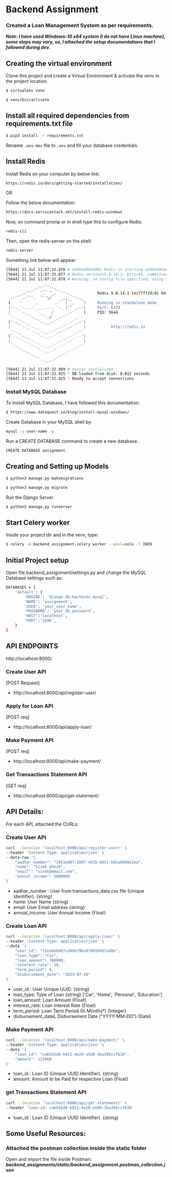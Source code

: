 # Backend Assignment

### Created a Loan Management System as per requirements.

***Note: I have used Windows-10 x64 system (I do not have Linux machine), some steps may vary, so, I attached the setup documentations that I followed during dev.***

## Creating the virtual environment

Clone this project and create a Virtual Environment & activate the venv in the project location.
```sh
$ virtualenv venv
```
```sh
$ venv/bin/activate
```  

## Install all required dependencies from requirements.txt file
```sh
$ pip3 install -r requirements.txt
```

Rename `.env-dev` file to `.env` and fill your database credentials.
  
## Install Redis 


Install Redis on your computer by below link:
```sh
https://redis.io/docs/getting-started/installation/
```

OR 

Follow the below documentation:
```sh
https://docs.servicestack.net/install-redis-windows
```

Now, on command promp or in shell type this to configure Redis:
```sh
redis-cli
```
Then, open the redis-server on the shell:
```sh
redis-server
```

Something link below will appear:
```sh
[5644] 21 Jul 11:07:32.876 # oO0OoO0OoO0Oo Redis is starting oO0OoO0OoO0Oo
[5644] 21 Jul 11:07:32.877 # Redis version=5.0.14.1, bits=64, commit=ec77f72d, modified=0, pid=5644, just started
[5644] 21 Jul 11:07:32.878 # Warning: no config file specified, using the default config. In order to specify a config file use redis-server /path/to/redis.conf
                _._
           _.-``__ ''-._
      _.-``    `.  `_.  ''-._           Redis 5.0.14.1 (ec77f72d/0) 64 bit
  .-`` .-```.  ```\/    _.,_ ''-._
 (    '      ,       .-`  | `,    )     Running in standalone mode
 |`-._`-...-` __...-.``-._|'` _.-'|     Port: 6379
 |    `-._   `._    /     _.-'    |     PID: 5644
  `-._    `-._  `-./  _.-'    _.-'
 |`-._`-._    `-.__.-'    _.-'_.-'|
 |    `-._`-._        _.-'_.-'    |           http://redis.io
  `-._    `-._`-.__.-'_.-'    _.-'
 |`-._`-._    `-.__.-'    _.-'_.-'|
 |    `-._`-._        _.-'_.-'    |
  `-._    `-._`-.__.-'_.-'    _.-'
      `-._    `-.__.-'    _.-'
          `-._        _.-'
              `-.__.-'

[5644] 21 Jul 11:07:32.909 # Server initialized
[5644] 21 Jul 11:07:32.925 * DB loaded from disk: 0.012 seconds
[5644] 21 Jul 11:07:32.925 * Ready to accept connections
```

### Install MySQL Database

To Install MySQL Database, I have followed this documentation:
```sh
$ https://www.dataquest.io/blog/install-mysql-windows/
```

Create Database in your MySQL shell by:
```sh
mysql -u user-name -p
```

Run a CREATE DATABASE command to create a new database. 
```sh
CREATE DATABASE assignment. 
```


## Creating and Setting up Models  

```sh
$ python3 manage.py makemigrations
```
```sh
$ python3 manage.py migrate 
```
Run the Django Server
```sh
$ python3 manage.py runserver
```
  
## Start Celery worker  
Inside your project dir and in the venv, type:
```sh
$ celery -A backend_assignment.celery worker --pool=solo -l INFO
```

## Initial Project setup
Open file backend_assignment/settings.py and change the MySQL Database settings such as: 
```sh
DATABASES = {
    'default': {
        'ENGINE': 'django.db.backends.mysql',
        'NAME': 'assignment',
        'USER': 'your_user_name',
        'PASSWORD': 'your_db_password',
        'HOST':'localhost',
        'PORT':'3306',
    }
}
```
  
## API ENDPOINTS  

http://localhost:8000/ 
  
### Create User API 
[POST Request]
-  http://localhost:8000/api/register-user/
  
### Apply for Loan API
  
[POST req]  
  
-  http://localhost:8000/api/apply-loan/ 

### Make Payment API
[POST req] 
-  http://localhost:8000/api/make-payment/
  
### Get Transactions Statement API
[GET req]  
-  http://localhost:8000/api/get-statement/


## API Details:
For each API, attached the CURLs:

### Create User API
```sh
curl --location 'localhost:8000/api/register-user/' \
--header 'Content-Type: application/json' \
--data-raw '{
    "aadhar_number": "1051ed87-1007-4d3b-8d11-b02ab008e2ea",
    "name": "Vivek Ghosh",
    "email": "vivek@email.com",
    "annual_income": 5000000
}'
```
- aadhar_number : User from transactions_data.csv file (Unique Identifier). {string}
- name: User Name {string}
- email: User Email address {string}
- annual_income: User Annual Income {Float}

### Create Loan API
```sh
curl --location 'localhost:8000/api/apply-loan/' \
--header 'Content-Type: application/json' \
--data '{
    "user_id": "f2eabb0d87cd4bb79bc879010437ad8e",
    "loan_type": "Car",
    "loan_amount": 700000,
    "interest_rate": 18,
    "term_period": 6,
    "disbursement_date": "2023-07-26"
}'
```
- user_id : User Unique UUID. {string}
- loan_type: Type of Loan {string} ['Car', 'Home', 'Personal', 'Education']
- loan_amount: Loan Amount {Float}
- interest_rate: Loan Interest Rate {Float}
- term_period: Loan Term Period (In Months*) {Integer}
- disbursement_dateL Disbursement Date ("YYYY-MM-DD") (Date)


### Make Payment API
```sh
curl --location 'localhost:8000/api/make-payment/' \
--header 'Content-Type: application/json' \
--data '{
    "loan_id": "ca6542d6-b911-4e20-a5d0-3ba395ccf636",
    "amount": 122868
}'
```
- loan_id : Loan ID (Unique UUID Identifier). {string}
- amount: Amount to be Paid for respective Loan {Float}

### get Transactions Statement API
```sh
curl --location 'localhost:8000/api/get-statement/' \
--header 'loan-id: ca6542d6-b911-4e20-a5d0-3ba395ccf639'
```
- loan_id : Loan ID (Unique UUID Identifier). {string}


## Some Useful Resources:

### Attached the postman collection inside the static folder

Open and import the file inside Postman:
***backend_assignments/static/backend_assignment.postman_collection.json***